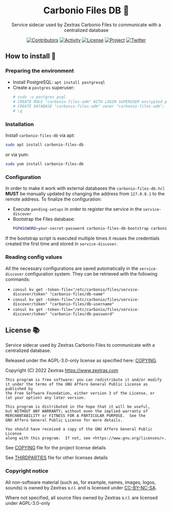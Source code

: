 <!--
SPDX-FileCopyrightText: 2022 Zextras <https://www.zextras.com>

SPDX-License-Identifier: AGPL-3.0-only
-->

<div style="text-align: center">
  <h1>Carbonio Files DB 🚀 </h1>
</div>

<div style="text-align: center">
Service sidecar used by Zextras Carbonio Files to communicate with a centralized database

[![Contributors][contributors-badge]][contributors]
[![Activity][activity-badge]][activity]
[![License][license-badge]](COPYING)
[![Project][project-badge]][project]
[![Twitter][twitter-badge]][twitter]

</div>

## How to install 🏁

### Preparing the environment

- Install PostgreSQL: `apt install postgresql`
- Create a `postgres` superuser:
  ```bash
  # sudo -u postgres psql
  # CREATE ROLE "carbonio-files-adm" WITH LOGIN SUPERUSER encrypted password 'your-secret-password';
  # CREATE DATABASE "carbonio-files-adm" owner "carbonio-files-adm";
  # \q
  ```

### Installation

Install `carbonio-files-db` via apt:

```bash
sudo apt install carbonio-files-db
```

or via yum:

 ```bash
sudo yum install carbonio-files-db
```   

### Configuration

In order to make it work with external databases the `carbonio-files-db.hcl` **MUST** be manually
updated by changing the address from `127.0.0.1` to the remote address. To finalize the
configuration:

- Execute `pending-setups` in order to register the service in the `service-discover`
- Bootstrap the Files database:
  ```bash
  PGPASSWORD=your-secret-password carbonio-files-db-bootstrap carbonio-files-adm 127.0.0.1
  ```
If the bootstrap script is executed multiple times it reuses the credentials created the first time and stored in `service-discover`.

### Reading config values

All the necessary configurations are saved automatically in the `service-discover` configuration
system. They can be retrieved with the following commands:

- `consul kv get -token-file="/etc/carbonio/files/service-discover/token" "carbonio-files/db-name"`
- `consul kv get -token-file="/etc/carbonio/files/service-discover/token" "carbonio-files/db-username"`
- `consul kv get -token-file="/etc/carbonio/files/service-discover/token" "carbonio-files/db-password"`

## License 📚

Service sidecar used by Zextras Carbonio Files to communicate with a centralized database.

Released under the AGPL-3.0-only license as specified here: [COPYING](COPYING).

Copyright (C) 2022 Zextras <https://www.zextras.com>

    This program is free software: you can redistribute it and/or modify
    it under the terms of the GNU Affero General Public License as published by
    the Free Software Foundation, either version 3 of the License, or
    (at your option) any later version.

    This program is distributed in the hope that it will be useful,
    but WITHOUT ANY WARRANTY; without even the implied warranty of
    MERCHANTABILITY or FITNESS FOR A PARTICULAR PURPOSE.  See the
    GNU Affero General Public License for more details.

    You should have received a copy of the GNU Affero General Public License
    along with this program.  If not, see <https://www.gnu.org/licenses/>.

See [COPYING](COPYING) file for the project license details

See [THIRDPARTIES](THIRDPARTIES) file for other licenses details

### Copyright notice

All non-software material (such as, for example, names, images, logos, sounds) is owned by Zextras
s.r.l. and is licensed under [CC-BY-NC-SA](https://creativecommons.org/licenses/by-nc-sa/4.0/).

Where not specified, all source files owned by Zextras s.r.l. are licensed under AGPL-3.0-only

[contributors-badge]: https://img.shields.io/github/contributors/zextras/carbonio-user-management-sdk "Contributors"

[contributors]: https://github.com/zextras/carbonio-user-management-sdk/graphs/contributors "Contributors"

[activity-badge]: https://img.shields.io/github/commit-activity/m/zextras/carbonio-user-management-sdk "Activity"

[activity]: https://github.com/zextras/carbonio-user-management-sdk/pulse "Activity"

[license-badge]: https://img.shields.io/badge/license-AGPL-blue.svg

[project-badge]: https://img.shields.io/badge/project-carbonio-informational "Project Carbonio"

[project]: https://www.zextras.com/carbonio/ "Project Carbonio"

[twitter-badge]: https://img.shields.io/twitter/follow/zextras?style=social&logo=twitter "Follow on Twitter"

[twitter]: https://twitter.com/intent/follow?screen_name=zextras "Follow Zextras on Twitter"
